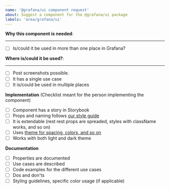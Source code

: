 ```yaml
---
name: '@grafana/ui component request'
about: Suggest a component for the @grafana/ui package
labels: 'area/grafana/ui'
---
```


<!-- 
By using this template you will make it easier for us to make sure that documentation and implementation stays up to date for every component in @grafana/ui

Thank you!
-->

**Why this component is needed**:
<!-- Explain your use case -->
___
 - [ ] Is/could it be used in more than one place in Grafana?

 **Where is/could it be used?**:

___
- [ ] Post screenshots possible.
- [ ] It has a single use case
- [ ] It is/could be used in multiple places

**Implementation** (Checklist meant for the person implementing the component)

- [ ] Component has a story in Storybook
- [ ] Props and naming follows [our style guide](https://github.com/grafana/grafana/blob/master/contribute/style-guides/frontend.md)
- [ ] It is extendable (rest rest props are spreaded, styles with className works, and so on)
- [ ] Uses [theme for spacing, colors, and so on](https://github.com/grafana/grafana/blob/master/contribute/style-guides/themes.md)
- [ ] Works with both light and dark theme

**Documentation**

- [ ] Properties are documented
- [ ] Use cases are described
- [ ] Code examples for the different use cases
- [ ] Dos and don'ts 
- [ ] Styling guidelines, specific color usage (if applicable)